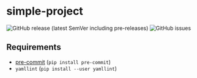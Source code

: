 # simple-project

![GitHub release (latest SemVer including pre-releases)](https://img.shields.io/github/v/release/nhalase/simple-project?include_prereleases)
![GitHub issues](https://img.shields.io/github/issues-raw/nhalase/simple-project)

## Requirements

- [pre-commit](https://pre-commit.com/) (`pip install pre-commit`)
- `yamllint` (`pip install --user yamllint`)
